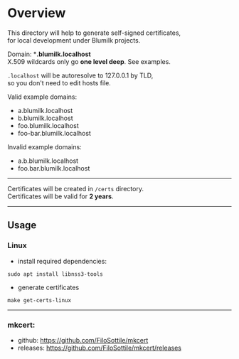 # Overview
This directory will help to generate self-signed certificates, \
for local development under Blumilk projects.

Domain: ***.blumilk.localhost**\
X.509 wildcards only go **one level deep**. See examples.

`.localhost` will be autoresolve to 127.0.0.1 by TLD, \
so you don't need to edit hosts file.

Valid example domains:
- a.blumilk.localhost
- b.blumilk.localhost
- foo.blumilk.localhost
- foo-bar.blumilk.localhost

Invalid example domains:
- a.b.blumilk.localhost
- foo.bar.blumilk.localhost
---
Certificates will be created in `/certs` directory.\
Certificates will be valid for **2 years**.

---
## Usage

### Linux
- install required dependencies:
```
sudo apt install libnss3-tools
```
- generate certificates
```
make get-certs-linux
```
---
### mkcert:
- github: https://github.com/FiloSottile/mkcert
- releases: https://github.com/FiloSottile/mkcert/releases
